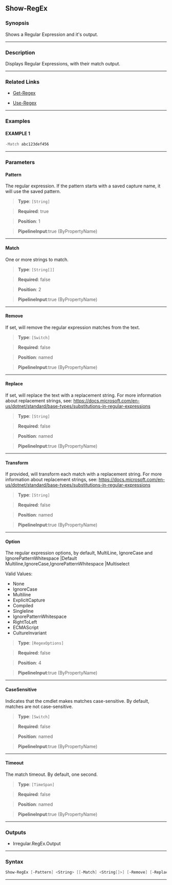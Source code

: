 
Show-RegEx
----------
### Synopsis
Shows a Regular Expression and it's output.

---
### Description

Displays Regular Expressions, with their match output.

---
### Related Links
* [Get-Regex](Get-Regex.md)



* [Use-Regex](Use-Regex.md)



---
### Examples
#### EXAMPLE 1
```PowerShell
-Match abc123def456
```

---
### Parameters
#### **Pattern**

The regular expression.  If the pattern starts with a saved capture name, it will use the saved pattern.



> **Type**: ```[String]```

> **Required**: true

> **Position**: 1

> **PipelineInput**:true (ByPropertyName)



---
#### **Match**

One or more strings to match.



> **Type**: ```[String[]]```

> **Required**: false

> **Position**: 2

> **PipelineInput**:true (ByPropertyName)



---
#### **Remove**

If set, will remove the regular expression matches from the text.



> **Type**: ```[Switch]```

> **Required**: false

> **Position**: named

> **PipelineInput**:true (ByPropertyName)



---
#### **Replace**

If set, will replace the text with a replacement string.
For more information about replacement strings, see:
https://docs.microsoft.com/en-us/dotnet/standard/base-types/substitutions-in-regular-expressions



> **Type**: ```[String]```

> **Required**: false

> **Position**: named

> **PipelineInput**:true (ByPropertyName)



---
#### **Transform**

If provided, will transform each match with a replacement string.
For more information about replacement strings, see:
https://docs.microsoft.com/en-us/dotnet/standard/base-types/substitutions-in-regular-expressions



> **Type**: ```[String]```

> **Required**: false

> **Position**: named

> **PipelineInput**:true (ByPropertyName)



---
#### **Option**

The regular expression options, by default, MultiLine, IgnoreCase and IgnorePatternWhitespace
|Default Multiline,IgnoreCase,IgnorePatternWhitespace
|Multiselect



Valid Values:

* None
* IgnoreCase
* Multiline
* ExplicitCapture
* Compiled
* Singleline
* IgnorePatternWhitespace
* RightToLeft
* ECMAScript
* CultureInvariant



> **Type**: ```[RegexOptions]```

> **Required**: false

> **Position**: 4

> **PipelineInput**:true (ByPropertyName)



---
#### **CaseSensitive**

Indicates that the cmdlet makes matches case-sensitive. By default, matches are not case-sensitive.



> **Type**: ```[Switch]```

> **Required**: false

> **Position**: named

> **PipelineInput**:true (ByPropertyName)



---
#### **Timeout**

The match timeout.  By default, one second.



> **Type**: ```[TimeSpan]```

> **Required**: false

> **Position**: named

> **PipelineInput**:true (ByPropertyName)



---
### Outputs
* Irregular.RegEx.Output




---
### Syntax
```PowerShell
Show-RegEx [-Pattern] <String> [[-Match] <String[]>] [-Remove] [-Replace <String>] [-Transform <String>] [[-Option] {None | IgnoreCase | Multiline | ExplicitCapture | Compiled | Singleline | IgnorePatternWhitespace | RightToLeft | ECMAScript | CultureInvariant}] [-CaseSensitive] [-Timeout <TimeSpan>] [<CommonParameters>]
```
---



